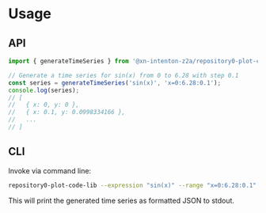 # Usage

## API

```js
import { generateTimeSeries } from '@xn-intenton-z2a/repository0-plot-code-lib';

// Generate a time series for sin(x) from 0 to 6.28 with step 0.1
const series = generateTimeSeries('sin(x)', 'x=0:6.28:0.1');
console.log(series);
// [
//   { x: 0, y: 0 },
//   { x: 0.1, y: 0.0998334166 },
//   ...
// ]
```

## CLI

Invoke via command line:

```sh
repository0-plot-code-lib --expression "sin(x)" --range "x=0:6.28:0.1"
```

This will print the generated time series as formatted JSON to stdout.
